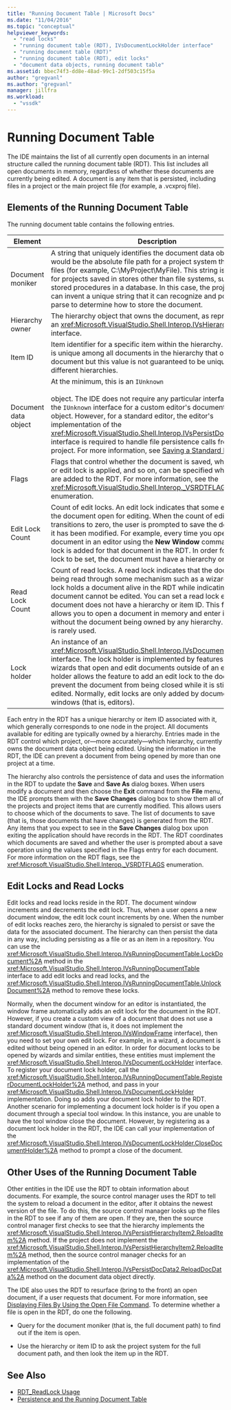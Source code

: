 ```yaml
---
title: "Running Document Table | Microsoft Docs"
ms.date: "11/04/2016"
ms.topic: "conceptual"
helpviewer_keywords:
  - "read locks"
  - "running document table (RDT), IVsDocumentLockHolder interface"
  - "running document table (RDT)"
  - "running document table (RDT), edit locks"
  - "document data objects, running document table"
ms.assetid: bbec74f3-dd8e-48ad-99c1-2df503c15f5a
author: "gregvanl"
ms.author: "gregvanl"
manager: jillfra
ms.workload:
  - "vssdk"
---
```

# Running Document Table
The IDE maintains the list of all currently open documents in an internal structure called the running document table (RDT). This list includes all open documents in memory, regardless of whether these documents are currently being edited. A document is any item that is persisted, including files in a project or the main project file (for example, a .vcxproj file).

## Elements of the Running Document Table
 The running document table contains the following entries.

|Element|Description|
|-------------|-----------------|
|Document moniker|A string that uniquely identifies the document data object. This would be the absolute file path for a project system that manages files (for example, C:\MyProject\MyFile). This string is also used for projects saved in stores other than file systems, such as stored procedures in a database. In this case, the project system can invent a unique string that it can recognize and possibly parse to determine how to store the document.|
|Hierarchy owner|The hierarchy object that owns the document, as represented by an <xref:Microsoft.VisualStudio.Shell.Interop.IVsHierarchy> interface.|
|Item ID|Item identifier for a specific item within the hierarchy. This value is unique among all documents in the hierarchy that owns this document but this value is not guaranteed to be unique across different hierarchies.|
|Document data object|At the minimum, this is an `IUnknown`<br /><br /> object. The IDE does not require any particular interface beyond the `IUnknown` interface for a custom editor's document data object. However, for a standard editor, the editor's implementation of the <xref:Microsoft.VisualStudio.Shell.Interop.IVsPersistDocData2> interface is required to handle file persistence calls from the project. For more information, see [Saving a Standard Document](../../extensibility/internals/saving-a-standard-document.md).|
|Flags|Flags that control whether the document is saved, whether a read or edit lock is applied, and so on, can be specified when entries are added to the RDT. For more information, see the <xref:Microsoft.VisualStudio.Shell.Interop._VSRDTFLAGS> enumeration.|
|Edit Lock Count|Count of edit locks. An edit lock indicates that some editor has the document open for editing. When the count of edit locks transitions to zero, the user is prompted to save the document, if it has been modified. For example, every time you open a document in an editor using the **New Window** command, an edit lock is added for that document in the RDT. In order for an edit lock to be set, the document must have a hierarchy or item ID.|
|Read Lock Count|Count of read locks. A read lock indicates that the document is being read through some mechanism such as a wizard. A read lock holds a document alive in the RDT while indicating that the document cannot be edited. You can set a read lock even if the document does not have a hierarchy or item ID. This feature allows you to open a document in memory and enter it in the RDT without the document being owned by any hierarchy. This feature is rarely used.|
|Lock holder|An instance of an <xref:Microsoft.VisualStudio.Shell.Interop.IVsDocumentLockHolder> interface. The lock holder is implemented by features such as wizards that open and edit documents outside of an editor. A lock holder allows the feature to add an edit lock to the document to prevent the document from being closed while it is still being edited. Normally, edit locks are only added by document windows (that is, editors).|

 Each entry in the RDT has a unique hierarchy or item ID associated with it, which generally corresponds to one node in the project. All documents available for editing are typically owned by a hierarchy. Entries made in the RDT control which project, or—more accurately—which hierarchy, currently owns the document data object being edited. Using the information in the RDT, the IDE can prevent a document from being opened by more than one project at a time.

 The hierarchy also controls the persistence of data and uses the information in the RDT to update the **Save** and **Save As** dialog boxes. When users modify a document and then choose the **Exit** command from the **File** menu, the IDE prompts them with the **Save Changes** dialog box to show them all of the projects and project items that are currently modified. This allows users to choose which of the documents to save. The list of documents to save (that is, those documents that have changes) is generated from the RDT. Any items that you expect to see in the **Save Changes** dialog box upon exiting the application should have records in the RDT. The RDT coordinates which documents are saved and whether the user is prompted about a save operation using the values specified in the Flags entry for each document. For more information on the RDT flags, see the <xref:Microsoft.VisualStudio.Shell.Interop._VSRDTFLAGS> enumeration.

## Edit Locks and Read Locks
 Edit locks and read locks reside in the RDT. The document window increments and decrements the edit lock. Thus, when a user opens a new document window, the edit lock count increments by one. When the number of edit locks reaches zero, the hierarchy is signaled to persist or save the data for the associated document. The hierarchy can then persist the data in any way, including persisting as a file or as an item in a repository. You can use the <xref:Microsoft.VisualStudio.Shell.Interop.IVsRunningDocumentTable.LockDocument%2A> method in the <xref:Microsoft.VisualStudio.Shell.Interop.IVsRunningDocumentTable> interface to add edit locks and read locks, and the <xref:Microsoft.VisualStudio.Shell.Interop.IVsRunningDocumentTable.UnlockDocument%2A> method to remove these locks.

 Normally, when the document window for an editor is instantiated, the window frame automatically adds an edit lock for the document in the RDT. However, if you create a custom view of a document that does not use a standard document window (that is, it does not implement the <xref:Microsoft.VisualStudio.Shell.Interop.IVsWindowFrame> interface), then you need to set your own edit lock. For example, in a wizard, a document is edited without being opened in an editor. In order for document locks to be opened by wizards and similar entities, these entities must implement the <xref:Microsoft.VisualStudio.Shell.Interop.IVsDocumentLockHolder> interface. To register your document lock holder, call the <xref:Microsoft.VisualStudio.Shell.Interop.IVsRunningDocumentTable.RegisterDocumentLockHolder%2A> method, and pass in your <xref:Microsoft.VisualStudio.Shell.Interop.IVsDocumentLockHolder> implementation. Doing so adds your document lock holder to the RDT. Another scenario for implementing a document lock holder is if you open a document through a special tool window. In this instance, you are unable to have the tool window close the document. However, by registering as a document lock holder in the RDT, the IDE can call your implementation of the <xref:Microsoft.VisualStudio.Shell.Interop.IVsDocumentLockHolder.CloseDocumentHolder%2A> method to prompt a close of the document.

## Other Uses of the Running Document Table
 Other entities in the IDE use the RDT to obtain information about documents. For example, the source control manager uses the RDT to tell the system to reload a document in the editor, after it obtains the newest version of the file. To do this, the source control manager looks up the files in the RDT to see if any of them are open. If they are, then the source control manager first checks to see that the hierarchy implements the <xref:Microsoft.VisualStudio.Shell.Interop.IVsPersistHierarchyItem2.ReloadItem%2A> method. If the project does not implement the <xref:Microsoft.VisualStudio.Shell.Interop.IVsPersistHierarchyItem2.ReloadItem%2A> method, then the source control manager checks for an implementation of the <xref:Microsoft.VisualStudio.Shell.Interop.IVsPersistDocData2.ReloadDocData%2A> method on the document data object directly.

 The IDE also uses the RDT to resurface (bring to the front) an open document, if a user requests that document. For more information, see [Displaying Files By Using the Open File Command](../../extensibility/internals/displaying-files-by-using-the-open-file-command.md). To determine whether a file is open in the RDT, do one the following.

-   Query for the document moniker (that is, the full document path) to find out if the item is open.

-   Use the hierarchy or item ID to ask the project system for the full document path, and then look the item up in the RDT.

## See Also
- [RDT_ReadLock Usage](../../extensibility/internals/rdt-readlock-usage.md)
- [Persistence and the Running Document Table](../../extensibility/internals/persistence-and-the-running-document-table.md)